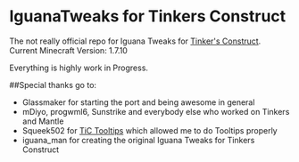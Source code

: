 IguanaTweaks for Tinkers Construct
==================================

The not really official repo for Iguana Tweaks for [Tinker's Construct](https://github.com/SlimeKnights/TinkersConstruct).
Current Minecraft Version: 1.7.10

Everything is highly work in Progress.

##Special thanks go to:
* Glassmaker for starting the port and being awesome in general
* mDiyo, progwml6, Sunstrike and everybody else who worked on Tinkers and Mantle
* Squeek502 for [TiC Tooltips](https://github.com/squeek502/TiC-Tooltips) which allowed me to do Tooltips properly
* iguana_man for creating the original Iguana Tweaks for Tinkers Construct

